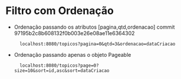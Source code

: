 # Filtro com Ordenação

- Ordenação passando os atributos [pagina,qtd,ordenacao] commit 97195b2c8b608132f0b003e26e08ae11e6364302

        localhost:8080/topicos?pagina=0&qtd=3&ordenacao=dataCriacao

- Ordenação passando apenas o objeto Pageable

        localhost:8080/topicos?page=0?size=10&sort=id,asc&sort=dataCriacao
